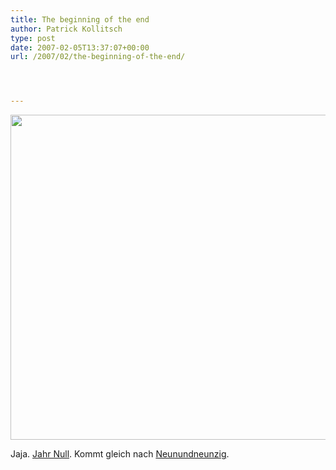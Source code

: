 ```yaml
---
title: The beginning of the end
author: Patrick Kollitsch
type: post
date: 2007-02-05T13:37:07+00:00
url: /2007/02/the-beginning-of-the-end/




---
```

<img src="//die.schreibbloga.de/images/222.jpg" width="520" />

Jaja. [Jahr Null][1]. Kommt gleich nach <a href="1023">Neunundneunzig</a>.

 [1]: http://yearzero.nin.com/